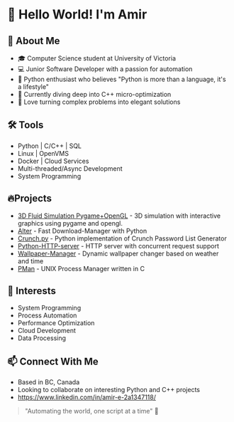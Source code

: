 # 👋 Hello World! I'm Amir

## 🚀 About Me
- 🎓 Computer Science student at University of Victoria
- 💻 Junior Software Developer with a passion for automation
- 🐍 Python enthusiast who believes "Python is more than a language, it's a lifestyle"
- 🔧 Currently diving deep into C++ micro-optimization
- 🌟 Love turning complex problems into elegant solutions

## 🛠️ Tools
- Python | C/C++ | SQL
- Linux | OpenVMS
- Docker | Cloud Services
- Multi-threaded/Async Development
- System Programming

## 🔥Projects
- [3D Fluid Simulation Pygame+OpenGL](https://github.com/amirrezaes/3D-Fluid-Simulation-Pygame) - 3D simulation with interactive graphics using pygame and opengl.
- [Alter](https://github.com/amirrezaes/Alter) - Fast Download-Manager with Python
- [Crunch.py](https://github.com/amirrezaes/Crunch.py) - Python implementation of Crunch Password List Generator
- [Python-HTTP-server](https://github.com/amirrezaes/Python-HTTP-server) - HTTP server with concurrent request support
- [Wallpaper-Manager](https://github.com/amirrezaes/Wallpaper-Manager) - Dynamic wallpaper changer based on weather and time
- [PMan](https://github.com/amirrezaes/PMan) - UNIX Process Manager written in C

## 🌟 Interests
- System Programming
- Process Automation
- Performance Optimization
- Cloud Development
- Data Processing

## 📫 Connect With Me
- Based in BC, Canada
- Looking to collaborate on interesting Python and C++ projects
- https://www.linkedin.com/in/amir-e-2a1347118/

> "Automating the world, one script at a time" 🤖
